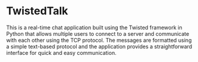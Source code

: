# TwistedTalk
This is a real-time chat application built using the Twisted framework in Python that allows multiple users to connect to a server and communicate with each other using the TCP protocol. The messages are formatted using a simple text-based protocol and the application provides a straightforward interface for quick and easy communication.
